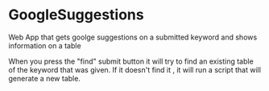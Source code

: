 # GoogleSuggestions
Web App that gets goolge suggestions on a submitted keyword and shows information on a table

When you press the "find" submit button it will try to find an existing table of the keyword that was given. If it doesn't find it , it will run a script that will generate a new table.

